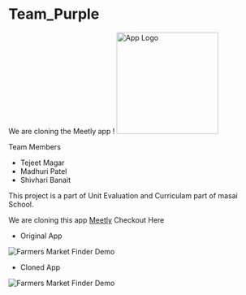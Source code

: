 # Team_Purple 
We are cloning the Meetly app ! <img src="https://tejeet.com/shared/meetlyclone/logo.png" alt="App Logo" width="200"/>

Team Members 
- Tejeet Magar
- Madhuri Patel
- Shivhari Banait

This project is a part of Unit Evaluation and Curriculam part of masai School.

We are cloning this app [Meetly](https://play.google.com/store/apps/details?id=com.improverllc.meetly&hl=en_IN&gl=US) Checkout Here

- Original App

![Farmers Market Finder Demo](example/originalappsm.gif)

- Cloned App

![Farmers Market Finder Demo](example/cloneappsm.gif)

